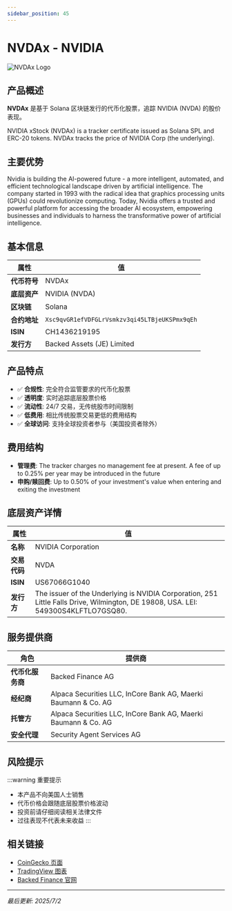 ```yaml
---
sidebar_position: 45
---
```


# NVDAx - NVIDIA

![NVDAx Logo](/img/tokens/nvdax.svg)

## 产品概述

**NVDAx** 是基于 Solana 区块链发行的代币化股票，追踪 NVIDIA (NVDA) 的股价表现。

NVIDIA xStock (NVDAx) is a tracker certificate issued as Solana SPL and ERC-20 tokens. NVDAx tracks the price of NVIDIA Corp (the underlying).

## 主要优势

Nvidia is building the AI-powered future - a more intelligent, automated, and efficient technological landscape driven by artificial intelligence. The company started in 1993 with the radical idea that graphics processing units (GPUs) could revolutionize computing. Today, Nvidia offers a trusted and powerful platform for accessing the broader AI ecosystem, empowering businesses and individuals to harness the transformative power of artificial intelligence.


## 基本信息

| 属性 | 值 |
|------|----|
| **代币符号** | NVDAx |
| **底层资产** | NVIDIA (NVDA) |
| **区块链** | Solana |
| **合约地址** | `Xsc9qvGR1efVDFGLrVsmkzv3qi45LTBjeUKSPmx9qEh` |
| **ISIN** | CH1436219195 |
| **发行方** | Backed Assets (JE) Limited |

## 产品特点

- ✅ **合规性**: 完全符合监管要求的代币化股票
- ✅ **透明度**: 实时追踪底层股票价格
- ✅ **流动性**: 24/7 交易，无传统股市时间限制
- ✅ **低费用**: 相比传统股票交易更低的费用结构
- ✅ **全球访问**: 支持全球投资者参与（美国投资者除外）

## 费用结构

- **管理费**: The tracker charges no management fee at present. A fee of up to 0.25% per year may be introduced in the future
- **申购/赎回费**: Up to 0.50% of your investment's value when entering and exiting the investment

## 底层资产详情

| 属性 | 值 |
|------|----|
| **名称** | NVIDIA Corporation |
| **交易代码** | NVDA |
| **ISIN** | US67066G1040 |
| **发行方** | The issuer of the Underlying is NVIDIA Corporation, 251 Little Falls Drive, Wilmington, DE 19808, USA. LEI: 549300S4KLFTLO7GSQ80. |

## 服务提供商

| 角色 | 提供商 |
|------|----|
| **代币化服务商** | Backed Finance AG |
| **经纪商** | Alpaca Securities LLC, InCore Bank AG, Maerki Baumann & Co. AG |
| **托管方** | Alpaca Securities LLC, InCore Bank AG, Maerki Baumann & Co. AG |
| **安全代理** | Security Agent Services AG |

## 风险提示

:::warning 重要提示
- 本产品不向美国人士销售
- 代币价格会跟随底层股票价格波动
- 投资前请仔细阅读相关法律文件
- 过往表现不代表未来收益
:::

## 相关链接

- [CoinGecko 页面](https://www.coingecko.com/)
- [TradingView 图表](https://www.tradingview.com/)
- [Backed Finance 官网](https://backed.fi/)

---

*最后更新: 2025/7/2*
